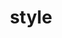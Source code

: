 ---
date:  ""
draft: false
title: "style"
short: "style"
thumb:
    image: "cover.jpg"
    anima: ""
    video: ""
layout: ""
weight: 6
lister: 4
format:
    media: "article"
    model: ""
    datum:
        data: ""
require:
    - prop: ""
      name: ""
      icon: ""
      desc: ""
metadata:
    index: false
    thumb: "cover.jpg"
    group: []
    author: ["Al Muhdil Karim"]
description: "Menambahkan aturan CSS untuk membuat tampilan halaman menarik."
---